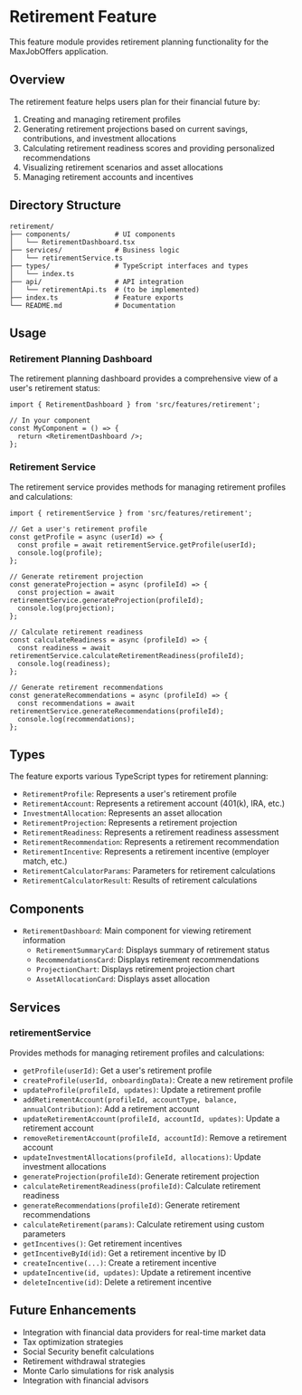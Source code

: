 # Retirement Feature

This feature module provides retirement planning functionality for the MaxJobOffers application.

## Overview

The retirement feature helps users plan for their financial future by:

1. Creating and managing retirement profiles
2. Generating retirement projections based on current savings, contributions, and investment allocations
3. Calculating retirement readiness scores and providing personalized recommendations
4. Visualizing retirement scenarios and asset allocations
5. Managing retirement accounts and incentives

## Directory Structure

```
retirement/
├── components/           # UI components
│   └── RetirementDashboard.tsx
├── services/             # Business logic
│   └── retirementService.ts
├── types/                # TypeScript interfaces and types
│   └── index.ts
├── api/                  # API integration
│   └── retirementApi.ts  # (to be implemented)
├── index.ts              # Feature exports
└── README.md             # Documentation
```

## Usage

### Retirement Planning Dashboard

The retirement planning dashboard provides a comprehensive view of a user's retirement status:

```tsx
import { RetirementDashboard } from 'src/features/retirement';

// In your component
const MyComponent = () => {
  return <RetirementDashboard />;
};
```

### Retirement Service

The retirement service provides methods for managing retirement profiles and calculations:

```tsx
import { retirementService } from 'src/features/retirement';

// Get a user's retirement profile
const getProfile = async (userId) => {
  const profile = await retirementService.getProfile(userId);
  console.log(profile);
};

// Generate retirement projection
const generateProjection = async (profileId) => {
  const projection = await retirementService.generateProjection(profileId);
  console.log(projection);
};

// Calculate retirement readiness
const calculateReadiness = async (profileId) => {
  const readiness = await retirementService.calculateRetirementReadiness(profileId);
  console.log(readiness);
};

// Generate retirement recommendations
const generateRecommendations = async (profileId) => {
  const recommendations = await retirementService.generateRecommendations(profileId);
  console.log(recommendations);
};
```

## Types

The feature exports various TypeScript types for retirement planning:

- `RetirementProfile`: Represents a user's retirement profile
- `RetirementAccount`: Represents a retirement account (401(k), IRA, etc.)
- `InvestmentAllocation`: Represents an asset allocation
- `RetirementProjection`: Represents a retirement projection
- `RetirementReadiness`: Represents a retirement readiness assessment
- `RetirementRecommendation`: Represents a retirement recommendation
- `RetirementIncentive`: Represents a retirement incentive (employer match, etc.)
- `RetirementCalculatorParams`: Parameters for retirement calculations
- `RetirementCalculatorResult`: Results of retirement calculations

## Components

- `RetirementDashboard`: Main component for viewing retirement information
  - `RetirementSummaryCard`: Displays summary of retirement status
  - `RecommendationsCard`: Displays retirement recommendations
  - `ProjectionChart`: Displays retirement projection chart
  - `AssetAllocationCard`: Displays asset allocation

## Services

### retirementService

Provides methods for managing retirement profiles and calculations:

- `getProfile(userId)`: Get a user's retirement profile
- `createProfile(userId, onboardingData)`: Create a new retirement profile
- `updateProfile(profileId, updates)`: Update a retirement profile
- `addRetirementAccount(profileId, accountType, balance, annualContribution)`: Add a retirement account
- `updateRetirementAccount(profileId, accountId, updates)`: Update a retirement account
- `removeRetirementAccount(profileId, accountId)`: Remove a retirement account
- `updateInvestmentAllocations(profileId, allocations)`: Update investment allocations
- `generateProjection(profileId)`: Generate retirement projection
- `calculateRetirementReadiness(profileId)`: Calculate retirement readiness
- `generateRecommendations(profileId)`: Generate retirement recommendations
- `calculateRetirement(params)`: Calculate retirement using custom parameters
- `getIncentives()`: Get retirement incentives
- `getIncentiveById(id)`: Get a retirement incentive by ID
- `createIncentive(...)`: Create a retirement incentive
- `updateIncentive(id, updates)`: Update a retirement incentive
- `deleteIncentive(id)`: Delete a retirement incentive

## Future Enhancements

- Integration with financial data providers for real-time market data
- Tax optimization strategies
- Social Security benefit calculations
- Retirement withdrawal strategies
- Monte Carlo simulations for risk analysis
- Integration with financial advisors
